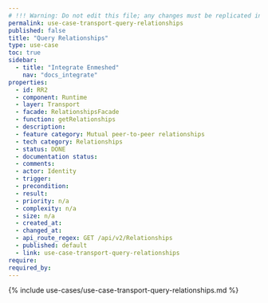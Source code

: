 ```yaml
---
# !!! Warning: Do not edit this file; any changes must be replicated in Excel !!!
permalink: use-case-transport-query-relationships
published: false
title: "Query Relationships"
type: use-case
toc: true
sidebar:
  - title: "Integrate Enmeshed"
    nav: "docs_integrate"
properties:
  - id: RR2
  - component: Runtime
  - layer: Transport
  - facade: RelationshipsFacade
  - function: getRelationships
  - description:
  - feature category: Mutual peer-to-peer relationships
  - tech category: Relationships
  - status: DONE
  - documentation status:
  - comments:
  - actor: Identity
  - trigger:
  - precondition:
  - result:
  - priority: n/a
  - complexity: n/a
  - size: n/a
  - created_at:
  - changed_at:
  - api_route_regex: GET /api/v2/Relationships
  - published: default
  - link: use-case-transport-query-relationships
require:
required_by:
---
```


{% include use-cases/use-case-transport-query-relationships.md %}
